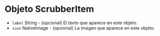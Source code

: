 # Objeto ScrubberItem

* `label` String - (opcional) El texto que aparece en este objeto.
* `icon` NativeImage - (opcional) La imagen que aparece en este objeto.